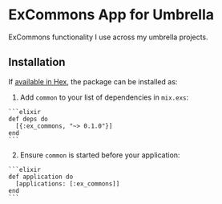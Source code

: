 # ExCommons App for Umbrella

ExCommons functionality I use across my umbrella projects.

## Installation

If [available in Hex](https://hex.pm/docs/publish), the package can be installed as:

  1. Add `common` to your list of dependencies in `mix.exs`:

    ```elixir
    def deps do
      [{:ex_commons, "~> 0.1.0"}]
    end
    ```

  2. Ensure `common` is started before your application:

    ```elixir
    def application do
      [applications: [:ex_commons]]
    end
    ```

